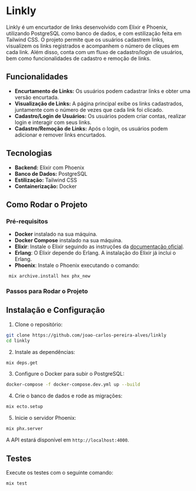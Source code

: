 # Linkly

Linkly é um encurtador de links desenvolvido com Elixir e Phoenix, utilizando PostgreSQL como banco de dados, e com estilização feita em Tailwind CSS. O projeto permite que os usuários cadastrem links, visualizem os links registrados e acompanhem o número de cliques em cada link. Além disso, conta com um fluxo de cadastro/login de usuários, bem como funcionalidades de cadastro e remoção de links.

## Funcionalidades

- **Encurtamento de Links:** Os usuários podem cadastrar links e obter uma versão encurtada.
- **Visualização de Links:** A página principal exibe os links cadastrados, juntamente com o número de vezes que cada link foi clicado.
- **Cadastro/Login de Usuários:** Os usuários podem criar contas, realizar login e interagir com seus links.
- **Cadastro/Remoção de Links:** Após o login, os usuários podem adicionar e remover links encurtados.

## Tecnologias

- **Backend:** Elixir com Phoenix
- **Banco de Dados:** PostgreSQL
- **Estilização:** Tailwind CSS
- **Containerização:** Docker

## Como Rodar o Projeto

### Pré-requisitos

- **Docker** instalado na sua máquina.
- **Docker Compose** instalado na sua máquina.
- **Elixir**: Instale o Elixir seguindo as instruções da [documentação oficial](https://elixir-lang.org/install.html).
- **Erlang**: O Elixir depende do Erlang. A instalação do Elixir já inclui o Erlang.
- **Phoenix**: Instale o Phoenix executando o comando:

 ```bash
  mix archive.install hex phx_new
```

### Passos para Rodar o Projeto

## Instalação e Configuração

1. Clone o repositório:

```bash
git clone https://github.com/joao-carlos-pereira-alves/linkly
cd linkly
```

2. Instale as dependências:

```bash
mix deps.get
```

3. Configure o Docker para subir o PostgreSQL:

```bash
docker-compose -f docker-compose.dev.yml up --build
```

4. Crie o banco de dados e rode as migrações:

```bash
mix ecto.setup
```

5. Inicie o servidor Phoenix:

```bash
mix phx.server
```

A API estará disponível em `http://localhost:4000`.

## Testes

Execute os testes com o seguinte comando:

```bash
mix test
```

